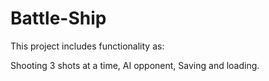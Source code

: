 # Battle-Ship
This project includes functionality as:

Shooting 3 shots at a time, 
AI opponent, 
Saving and loading. 
